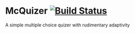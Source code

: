 McQuizer  [![Build Status](https://travis-ci.org/knary/McQuizer.svg?branch=master)](https://travis-ci.org/knary/McQuizer)
========

A simple multiple choice quizer with rudimentary adaptivity
